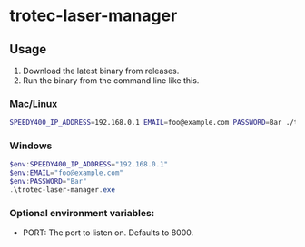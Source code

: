 # trotec-laser-manager

## Usage

1. Download the latest binary from releases.
2. Run the binary from the command line like this.

### Mac/Linux

```bash
SPEEDY400_IP_ADDRESS=192.168.0.1 EMAIL=foo@example.com PASSWORD=Bar ./trotec-laser-manager
```

### Windows

```powershell
$env:SPEEDY400_IP_ADDRESS="192.168.0.1"
$env:EMAIL="foo@example.com"
$env:PASSWORD="Bar"
.\trotec-laser-manager.exe
```

### Optional environment variables:

- PORT: The port to listen on. Defaults to 8000.
